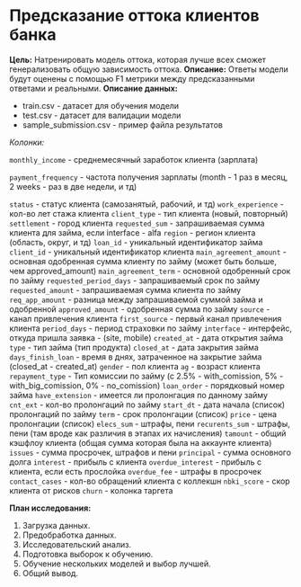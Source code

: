 # Предсказание оттока клиентов банка
**Цель:** Натренировать модель оттока, которая лучше всех сможет генерализовать общую зависимость оттока.
**Описание:** Ответы модели будут оценены с помощью F1 метрики между предсказанными ответами и реальными. 
**Описание данных:**
- train.csv - датасет для обучения модели
- test.csv - датасет для валидации модели
- sample_submission.csv - пример файла результатов
  
*Колонки:*

`monthly_income` - среднемесячный заработок клиента (зарплата)

`payment_frequency` - частота получения зарплаты (month - 1 раз в месяц, 2 weeks - раз в две недели, и тд)

`status` - статус клиента (самозанятый, рабочий, и тд)
`work_experience` - кол-во лет стажа клиента
`client_type` - тип клиента (новый, повторный)
`settlement` - город клиента
`requested_sum` - запрашиваемая сумма клиента для займа, если interface - alfa
`region` - регион клиента (область, округ, и тд)
`loan_id` - уникальный идентификатор займа
`client_id` - уникальный идентификатор клиента
`main_agreement_amount` - основная одобренная сумма клиенту по займу (может быть больше, чем approved_amount)
`main_agreement_term` - основной одобренный срок по займу
`requested_period_days` - запрашиваемый срок по займу
`requested_amount` - запрашиваемая сумма клиента по займу
`req_app_amount` - разница между запрашиваемой суммой займа и одобренной
`approved_amount` - одобренная сумма по займу
`source` - канал привлечения клиента
`first_source` - первый канал привлечения клиента
`period_days` - период страховки по займу
`interface` - интерфейс, откуда пришла заявка - (site, mobile)
`created_at` - дата открытия займа
`type` - тип займа (тип продукта)
`closed_at` - дата закрытия займа
`days_finish_loan` - время в днях, затраченное на закрытие займа (closed_at - created_at)
`gender` - пол клиента
`ag` - возраст клиента
`repayment_type` - Тип комиссии по займу (с 2.5% - with_comission, 5% - with_big_comission, 0% - no_comission)
`loan_order` - порядковый номер займа
`have_extension` - имеется ли пролонгация по данному займу
`cnt_ext` - кол-во пролонгаций по займу
`start_dt` - дата начала (список) пролонгаций по займу
`term` - срок пролонгации (список)
`price` - цена пролонгации (список)
`elecs_sum` - штрафы, пени
`recurents_sum` - штрафы, пени (там вроде как различия в этапах их начисления)
`tamount` - общий кэшфлоу клиента (общая сумма которая была на аккаунте клиента)
`issues` - сумма просрочек, штрафов и пени
`principal` - сумма основного долга
`interest` - прибыль с клиента
`overdue_interest` - прибыль с клиента, если есть прослойка
`overdue_fee` - штрафы в просрочек
`contact_cases` - кол-во обращений клиента с коллекшн
`nbki_score` - скор клиента от рисков
`churn` - колонка таргета

**План исследования:**
1. Загрузка данных.
2. Предобработка данных.
3. Исследовательский анализ.
4. Подготовка выборок к обучению.
5. Обучение нескольких моделей и выбор лучшей.
6. Общий вывод.
